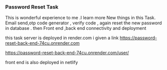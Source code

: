 <h3> Password Reset Task </h3>

<p> This is wonderful experience to me .I learn more New things in this Task.
 Email send,otp code generator , verify code , again reset the new password in database . then Front end ,back end connectivity and deployment 

 this task server is deployed in render.com i given a link
 https://password-reset-back-end-74cu.onrender.com

 https://password-reset-back-end-74cu.onrender.com/user/

 front end is also deployed in netlify </p>
